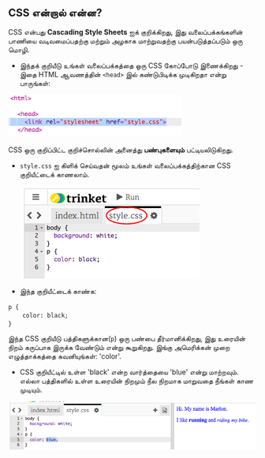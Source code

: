 ## CSS என்றால் என்ன?

CSS என்பது **Cascading Style Sheets** ஐக் குறிக்கிறது, இது வலைப்பக்கங்களின் பாணியை வடிவமைப்பதற்கு மற்றும் அழகாக மாற்றுவதற்கு பயன்படுத்தப்படும் ஒரு மொழி.

+ இந்தக் குறியீடு உங்கள் வலைப்பக்கத்தை ஒரு CSS கோப்போடு இணைக்கிறது - இதை HTML ஆவணத்தின் `<head>` இல் கண்டுபிடிக்க முடிகிறதா என்று பாருங்கள்:

![திரைப்பிடிப்பு](images/birthday-css-link.png)

CSS ஒரு குறிப்பிட்ட குறிச்சொல்லின் அனைத்து **பண்புகளையும்** பட்டியலிடுகிறது.

+ `style.css` ஐ கிளிக் செய்வதன் மூலம் உங்கள் வலைப்பக்கத்திற்கான CSS குறியீட்டைக் காணலாம்.
    
    ![திரைப்பிடிப்பு](images/birthday-css-tab.png)

+ இந்த குறியீட்டைக் காண்க:

```html
p {
    color: black;
}
```

இந்த CSS குறியீடு பத்திகளுக்கான(`p`) ஒரு பண்பை தீர்மானிக்கிறது, இது உரையின் நிறம் கருப்பாக இருக்க வேண்டும் என்று கூறுகிறது. இங்கு அமெரிக்கன் முறை எழுத்தாக்கத்தை கவனியுங்கள்: 'color'.

+ CSS குறியீட்டில் உள்ள 'black' என்ற வார்த்தையை 'blue' என்று மாற்றவும். எல்லா பத்திகளில் உள்ள உரையின் நிறமும் நீல நிறமாக மாறுவதை நீங்கள் காண முடியும்.

![திரைப்பிடிப்பு](images/birthday-edit-css.png)